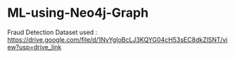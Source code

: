 # ML-using-Neo4j-Graph

Fraud Detection Dataset used : https://drive.google.com/file/d/1NyYgIoBcLJ3KQYG04cH53sEC8dkZlSNT/view?usp=drive_link
